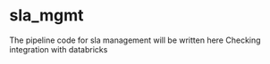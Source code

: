 # sla_mgmt
The pipeline code for sla management will be written here
Checking integration with databricks
